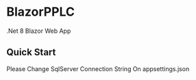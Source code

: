 # BlazorPPLC
.Net 8 Blazor Web App

## Quick Start
Please Change SqlServer Connection String On appsettings.json

